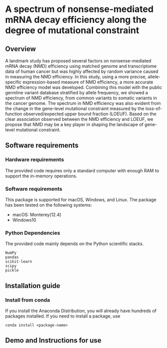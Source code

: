 # A spectrum of nonsense-mediated mRNA decay efficiency along the degree of mutational constraint

## Overview
A landmark study has proposed several factors on nonsense-mediated mRNA decay (NMD) efficiency using matched genome and transcriptome data of human cancer but was highly affected by random variance caused in measuring the NMD efficiency. In this study, using a more precise, allele-specific expression-based measure of NMD efficiency, a more accurate NMD efficiency model was developed. Combining this model with the public germline variant database stratified by allele frequency, we showed a spectrum of NMD efficiency, from common variants to somatic variants in the cancer genome. The spectrum in NMD efficiency was also evident from the change in the gene-level mutational constraint measured by the loss-of-function observed/expected upper bound fraction (LOEUF). Based on the clear association observed between the NMD efficiency and LOEUF, we propose that NMD may be a key player in shaping the landscape of gene-level mutational constraint.

## Software requirements

### Hardware requirements
The provided code requires only a standard computer with enough RAM to support the in-memory operations.

### Software requirements

This package is supported for macOS, Windows, and Linux. The package has been tested on the following systems:
- macOS: Monterey(12.4)
- Windows10


### Python Dependencies
The provided code mainly depends on the Python scientific stacks.

```
NumPy
pandas
scikit-learn
scipy
pickle
```

## Installation guide

### Install from conda
If you install the Anaconda Distribution, you will already have hundreds of packages installed. If you need to install a package, use
```
conda install <package-name>
```

## Demo and Instructions for use

